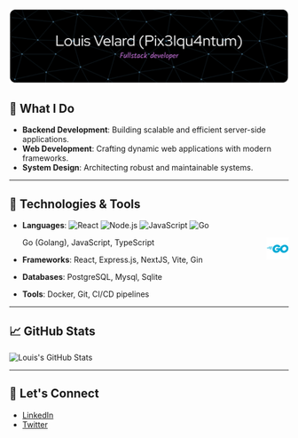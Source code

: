 ![Header](./github-header-image.png)

## 🧠 What I Do

* **Backend Development**: Building scalable and efficient server-side applications.
* **Web Development**: Crafting dynamic web applications with modern frameworks.
* **System Design**: Architecting robust and maintainable systems.

---

## 🔧 Technologies & Tools
* **Languages**: 
  ![React](https://img.shields.io/badge/React-61DAFB?style=for-the-badge&logo=react&logoColor=black)
  ![Node.js](https://img.shields.io/badge/Node.js-339933?style=for-the-badge&logo=node-dot-js&logoColor=white)
  ![JavaScript](https://img.shields.io/badge/JavaScript-F7DF1E?style=for-the-badge&logo=javascript&logoColor=black)
  ![Go](https://img.shields.io/badge/Language-Go-blue?logo=go&logoColor=white&style=flat)


  <img align="right" alt="Coding" width="40" src="https://github.com/devicons/devicon/blob/master/icons/go/go-original-wordmark.svg"> Go (Golang), JavaScript, TypeScript
* **Frameworks**: React, Express.js, NextJS, Vite, Gin
* **Databases**: PostgreSQL, Mysql, Sqlite
* **Tools**: Docker, Git, CI/CD pipelines

---

## 📈 GitHub Stats

![Louis's GitHub Stats](https://github-readme-stats.vercel.app/api?username=Pix3lqu4ntum\&show_icons=true\&hide_title=true\&count_private=true\&hide=prs\&theme=radical)

---

## 📣 Let's Connect

* [LinkedIn](https://www.linkedin.com/in/louis-velard/)
* [Twitter](https://twitter.com/Pix3lqu4ntum)

